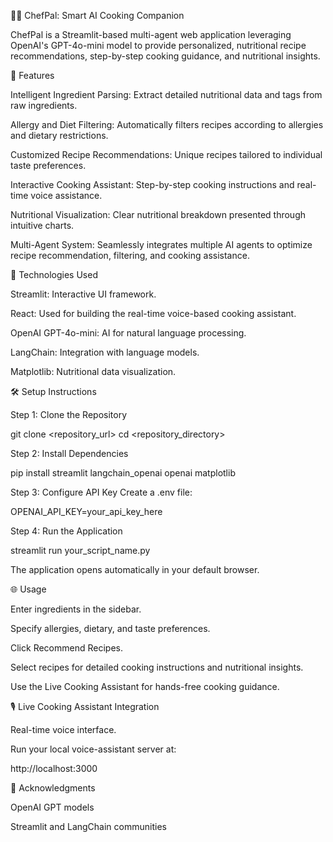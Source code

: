 👩‍🍳 ChefPal: Smart AI Cooking Companion

ChefPal is a Streamlit-based multi-agent web application leveraging OpenAI's GPT-4o-mini model to provide personalized, nutritional recipe recommendations, step-by-step cooking guidance, and nutritional insights.

🚀 Features

Intelligent Ingredient Parsing: Extract detailed nutritional data and tags from raw ingredients.

Allergy and Diet Filtering: Automatically filters recipes according to allergies and dietary restrictions.

Customized Recipe Recommendations: Unique recipes tailored to individual taste preferences.

Interactive Cooking Assistant: Step-by-step cooking instructions and real-time voice assistance.

Nutritional Visualization: Clear nutritional breakdown presented through intuitive charts.

Multi-Agent System: Seamlessly integrates multiple AI agents to optimize recipe recommendation, filtering, and cooking assistance.

🔧 Technologies Used

Streamlit: Interactive UI framework.

React: Used for building the real-time voice-based cooking assistant.

OpenAI GPT-4o-mini: AI for natural language processing.

LangChain: Integration with language models.

Matplotlib: Nutritional data visualization.

🛠️ Setup Instructions

Step 1: Clone the Repository

git clone <repository_url>
cd <repository_directory>

Step 2: Install Dependencies

pip install streamlit langchain_openai openai matplotlib

Step 3: Configure API Key
Create a .env file:

OPENAI_API_KEY=your_api_key_here

Step 4: Run the Application

streamlit run your_script_name.py

The application opens automatically in your default browser.

🌐 Usage

Enter ingredients in the sidebar.

Specify allergies, dietary, and taste preferences.

Click Recommend Recipes.

Select recipes for detailed cooking instructions and nutritional insights.

Use the Live Cooking Assistant for hands-free cooking guidance.

🎙️ Live Cooking Assistant Integration

Real-time voice interface.

Run your local voice-assistant server at:

http://localhost:3000

🌟 Acknowledgments

OpenAI GPT models

Streamlit and LangChain communities
